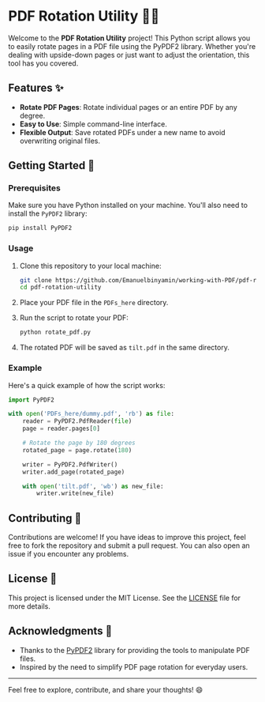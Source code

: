 ﻿
# PDF Rotation Utility 📄🔄

Welcome to the **PDF Rotation Utility** project! This Python script allows you to easily rotate pages in a PDF file using the PyPDF2 library. Whether you're dealing with upside-down pages or just want to adjust the orientation, this tool has you covered.

## Features ✨

- **Rotate PDF Pages**: Rotate individual pages or an entire PDF by any degree.
- **Easy to Use**: Simple command-line interface.
- **Flexible Output**: Save rotated PDFs under a new name to avoid overwriting original files.

## Getting Started 🚀

### Prerequisites

Make sure you have Python installed on your machine. You'll also need to install the `PyPDF2` library:

```bash
pip install PyPDF2
```

### Usage

1. Clone this repository to your local machine:

    ```bash
    git clone https://github.com/Emanuelbinyamin/working-with-PDF/pdf-rotation-utility.git
    cd pdf-rotation-utility
    ```

2. Place your PDF file in the `PDFs_here` directory.

3. Run the script to rotate your PDF:

    ```bash
    python rotate_pdf.py
    ```

4. The rotated PDF will be saved as `tilt.pdf` in the same directory.

### Example

Here's a quick example of how the script works:

```python
import PyPDF2

with open('PDFs_here/dummy.pdf', 'rb') as file:
    reader = PyPDF2.PdfReader(file)
    page = reader.pages[0]

    # Rotate the page by 180 degrees
    rotated_page = page.rotate(180)

    writer = PyPDF2.PdfWriter()
    writer.add_page(rotated_page)

    with open('tilt.pdf', 'wb') as new_file:
        writer.write(new_file)
```

## Contributing 🤝

Contributions are welcome! If you have ideas to improve this project, feel free to fork the repository and submit a pull request. You can also open an issue if you encounter any problems.

## License 📄

This project is licensed under the MIT License. See the [LICENSE](LICENSE) file for more details.

## Acknowledgments 🙌

- Thanks to the [PyPDF2](https://pypi.org/project/PyPDF2/) library for providing the tools to manipulate PDF files.
- Inspired by the need to simplify PDF page rotation for everyday users.

---

Feel free to explore, contribute, and share your thoughts! 😄

